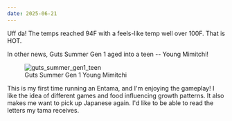 ```yaml
---
date: 2025-06-21
---
```


Uff da! The temps reached 94F with a feels-like temp well over 100F. That is HOT.

In other news, Guts Summer Gen 1 aged into a teen -- Young Mimitchi!

<figure>
    <img loading="lazy" src="/assets/images/posts/tamas/20250621_guts_summer_gen1_teen.jpeg" alt="guts_summer_gen1_teen">
    <figcaption>Guts Summer Gen 1 Young Mimitchi</figcaption>
</figure>

This is my first time running an Entama, and I'm enjoying the gameplay! I like the idea of different games and food influencing growth patterns. It also makes me want to pick up Japanese again. I'd like to be able to read the letters my tama receives.
